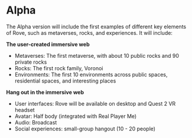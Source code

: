 # Alpha

The Alpha version will include the first examples of different key elements of Rove, such as metaverses, rocks, and experiences. It will include:

**The user-created immersive web**

* Metaverses: The first metaverse, with about 10 public rocks and 90 private rocks
* Rocks: The first rock family, Voronoi
* Environments: The first 10 environments across public spaces, residential spaces, and interesting places

**Hang out in the immersive web**

* User interfaces: Rove will be available on desktop and Quest 2 VR headset
* Avatar: Half body (integrated with Real Player Me)
* Audio: Broadcast
* Social experiences: small-group hangout (10 - 20 people)
